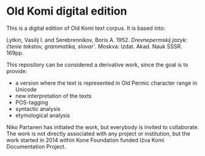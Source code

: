# Old Komi digital edition

This is a digital edition of Old Komi text corpus. It is based into:

Lytkin, Vasilij I. and Serebrennikov, Boris A. 1952. *Drevnepermskij jazyk: čtenie tekstov, grammatika, slovar'*. Moskva: Izdat. Akad. Nauk SSSR. 169pp.

This repository can be considered a derivative work, since the goal is to provide:

- a version where the text is represented in Old Permic character range in Unicode
- new interpretation of the texts
- POS-tagging
- syntactic analysis
- etymological analysis

Niko Partanen has initiated the work, but everybody is invited to collaborate. The work is not directly associated with any project or institution, but the work started in 2014 within Kone Foundation funded Iźva Komi Documentation Project.
